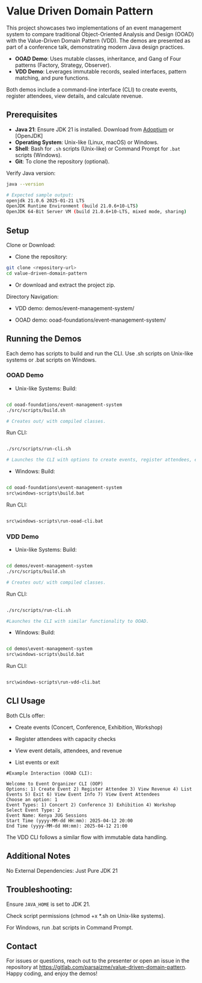 # Value Driven Domain Pattern

This project showcases two implementations of an event management system to compare traditional Object-Oriented Analysis and Design (OOAD) with the Value-Driven Domain Pattern (VDD). The demos are presented as part of a conference talk, demonstrating modern Java design practices.

- **OOAD Demo**: Uses mutable classes, inheritance, and Gang of Four patterns (Factory, Strategy, Observer).
- **VDD Demo**: Leverages immutable records, sealed interfaces, pattern matching, and pure functions.

Both demos include a command-line interface (CLI) to create events, register attendees, view details, and calculate revenue.

## Prerequisites

- **Java 21**: Ensure JDK 21 is installed. Download from [Adoptium](https://adoptium.net/) or [OpenJDK]
- **Operating System**: Unix-like (Linux, macOS) or Windows.
- **Shell**: Bash for `.sh` scripts (Unix-like) or Command Prompt for `.bat` scripts (Windows).
- **Git**: To clone the repository (optional).

Verify Java version:
```bash
java --version

# Expected sample output:
openjdk 21.0.6 2025-01-21 LTS
OpenJDK Runtime Environment (build 21.0.6+10-LTS)
OpenJDK 64-Bit Server VM (build 21.0.6+10-LTS, mixed mode, sharing)
```


## Setup
Clone or Download:  

* Clone the repository:
```bash
git clone <repository-url>
cd value-driven-domain-pattern
```

* Or download and extract the project zip.


Directory Navigation:  

* VDD demo: demos/event-management-system/

* OOAD demo: ooad-foundations/event-management-system/

## Running the Demos
Each demo has scripts to build and run the CLI. Use .sh scripts on Unix-like systems or .bat scripts on Windows.

### OOAD Demo
* Unix-like Systems:
Build:
```bash

cd ooad-foundations/event-management-system
./src/scripts/build.sh

# Creates out/ with compiled classes.
```
Run CLI:

```bash

./src/scripts/run-cli.sh

# Launches the CLI with options to create events, register attendees, etc.
```

* Windows:
Build:  
```cmd

cd ooad-foundations\event-management-system
src\windows-scripts\build.bat
```
Run CLI:  
```cmd

src\windows-scripts\run-ooad-cli.bat
```


### VDD Demo
* Unix-like Systems:
Build:
```bash

cd demos/event-management-system
./src/scripts/build.sh

# Creates out/ with compiled classes.
```
Run CLI:
```bash

./src/scripts/run-cli.sh

#Launches the CLI with similar functionality to OOAD.
```
* Windows:
Build:
```cmd

cd demos\event-management-system
src\windows-scripts\build.bat
```
Run CLI:
```cmd

src\windows-scripts\run-vdd-cli.bat
```

## CLI Usage
Both CLIs offer:  
* Create events (Concert, Conference, Exhibition, Workshop)

* Register attendees with capacity checks

* View event details, attendees, and revenue

* List events or exit

```
#Example Interaction (OOAD CLI):

Welcome to Event Organizer CLI (OOP)
Options: 1) Create Event 2) Register Attendee 3) View Revenue 4) List Events 5) Exit 6) View Event Info 7) View Event Attendees
Choose an option: 1
Event Types: 1) Concert 2) Conference 3) Exhibition 4) Workshop
Select Event Type: 2
Event Name: Kenya JUG Sessions
Start Time (yyyy-MM-dd HH:mm): 2025-04-12 20:00
End Time (yyyy-MM-dd HH:mm): 2025-04-12 21:00
```

The VDD CLI follows a similar flow with immutable data handling.

## Additional Notes

No External Dependencies: Just Pure JDK 21

## Troubleshooting:
Ensure `JAVA_HOME` is set to JDK 21.

Check script permissions (chmod +x *.sh on Unix-like systems).

For Windows, run .bat scripts in Command Prompt.

## Contact
For issues or questions, reach out to the presenter or open an issue in the repository at https://gitlab.com/parsaizme/value-driven-domain-pattern.
Happy coding, and enjoy the demos!


